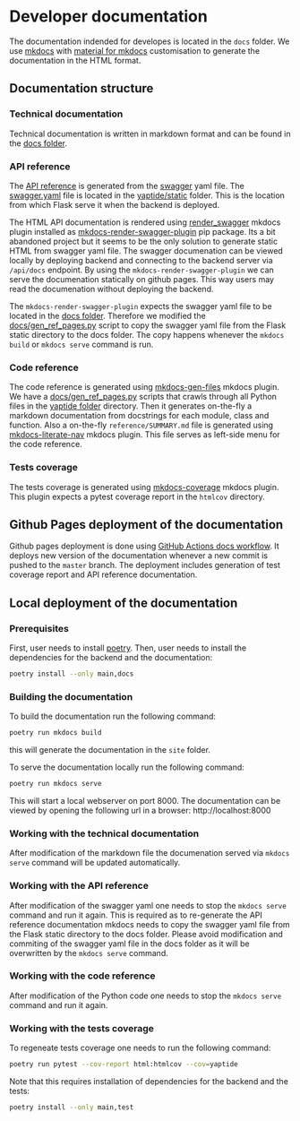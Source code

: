 # Developer documentation

The documentation indended for developes is located in the `docs` folder.
We use [mkdocs](https://www.mkdocs.org) with [material for mkdocs](https://squidfunk.github.io/mkdocs-material/) customisation to generate the documentation in the HTML format.

## Documentation structure

### Technical documentation

Technical documentation is written in markdown format and can be found in the [docs folder](https://github.com/yaptide/yaptide/tree/master/docs).

### API reference

The [API reference](swagger.md) is generated from the [swagger](https://swagger.io) yaml file.
The [swagger.yaml](https://github.com/yaptide/yaptide/blob/master/yaptide/static/openapi.yaml) file is located in the [yaptide/static](https://github.com/yaptide/yaptide/tree/master/yaptide/static) folder. This is the location from which Flask serve it when the backend is deployed.

The HTML API documentation is rendered using [render_swagger](https://github.com/bharel/mkdocs-render-swagger-plugin) mkdocs plugin installed as [mkdocs-render-swagger-plugin](https://pypi.org/project/mkdocs-render-swagger-plugin/) pip package.
Its a bit abandoned project but it seems to be the only solution to generate static HTML from swagger yaml file.
The swagger documenation can be viewed locally by deploying backend and connecting to the backend server via `/api/docs` endpoint.
By using the `mkdocs-render-swagger-plugin` we can serve the documenation statically on github pages.
This way users may read the documenation without deploying the backend.

The `mkdocs-render-swagger-plugin` expects the swagger yaml file to be located in the  [docs folder](https://github.com/yaptide/yaptide/tree/master/docs). Therefore we modified the [docs/gen_ref_pages.py](https://github.com/yaptide/yaptide/blob/master/docs/gen_ref_pages.py) script to copy the swagger yaml file from the Flask static directory to the docs folder. The copy happens whenever the `mkdocs build` or `mkdocs serve` command is run.

### Code reference

The code reference is generated using [mkdocs-gen-files](https://github.com/oprypin/mkdocs-gen-files) mkdocs plugin.
We have a [docs/gen_ref_pages.py](https://github.com/yaptide/yaptide/blob/master/docs/gen_ref_pages.py) scripts that crawls through all Python files in the [yaptide  folder](https://github.com/yaptide/yaptide/tree/master/yaptide) directory. Then it generates on-the-fly a markdown documentation from docstrings for each module, class and function. Also a on-the-fly `reference/SUMMARY.md` file is generated using [mkdocs-literate-nav](https://github.com/oprypin/mkdocs-literate-nav) mkdocs plugin. This file serves as left-side menu for the code reference.

### Tests coverage

The tests coverage is generated using [mkdocs-coverage](https://github.com/pawamoy/mkdocs-coverage) mkdocs plugin. This plugin expects a pytest coverage report in the `htmlcov` directory.

## Github Pages deployment of the documentation

Github pages deployment is done using [GitHub Actions docs workflow](https://github.com/yaptide/yaptide/blob/master/.github/workflows/docs.yml).
It deploys new version of the documentation whenever a new commit is pushed to the `master` branch.
The deployment includes generation of test coverage report and API reference documentation.

## Local deployment of the documentation

### Prerequisites

First, user needs to install [poetry](https://python-poetry.org).
Then, user needs to install the dependencies for the backend and the documentation:

```bash
poetry install --only main,docs
```

### Building the documentation

To build the documentation run the following command:

```bash
poetry run mkdocs build
```

this will generate the documentation in the `site` folder.

To serve the documentation locally run the following command:

```bash
poetry run mkdocs serve
```

This will start a local webserver on port 8000. The documentation can be viewed by opening the following url in a browser: http://localhost:8000

### Working with the technical documentation

After modification of the markdown file the documenation served via `mkdocs serve` command will be updated automatically.

### Working with the API reference

After modification of the swagger yaml one needs to stop the `mkdocs serve` command and run it again. This is required as to re-generate the API reference documentation mkdocs needs to copy the swagger yaml file from the Flask static directory to the docs folder.
Please avoid modification and commiting of the swagger yaml file in the docs folder as it will be overwritten by the `mkdocs serve` command.

### Working with the code reference

After modification of the Python code one needs to stop the `mkdocs serve` command and run it again.

### Working with the tests coverage

To regeneate tests coverage one needs to run the following command:

```bash
poetry run pytest --cov-report html:htmlcov --cov=yaptide
```

Note that this requires installation of dependencies for the backend and the tests:

```bash
poetry install --only main,test
```
